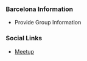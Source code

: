 ### Barcelona Information
* Provide Group Information

### Social Links
* [Meetup](https://www.meetup.com/OWASP-Barcelona/)


